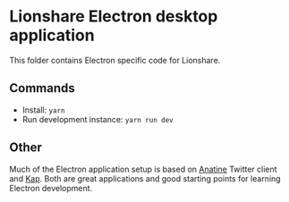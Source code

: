 # Lionshare Electron desktop application

This folder contains Electron specific code for Lionshare.

## Commands

- Install: `yarn`
- Run development instance: `yarn run dev`

## Other

Much of the Electron application setup is based on [Anatine](https://github.com/sindresorhus/anatine)
Twitter client and [Kap](https://github.com/wulkano/kap). Both are great applications
and good starting points for learning Electron development.

